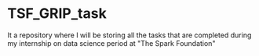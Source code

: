 # TSF_GRIP_task
It a repository where I will be storing all the tasks that are completed during my internship on data science period at "The Spark Foundation" 
